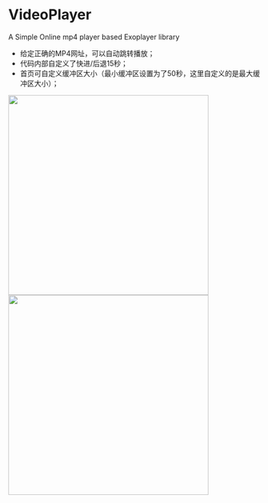 # VideoPlayer

A Simple Online mp4 player based Exoplayer library

* 给定正确的MP4网址，可以自动跳转播放；
* 代码内部自定义了快进/后退15秒；
* 首页可自定义缓冲区大小（最小缓冲区设置为了50秒，这里自定义的是最大缓冲区大小）；

<img src="https://user-images.githubusercontent.com/106904349/172046849-6f91e140-5849-4b27-9038-aec2ee7dc85d.jpg" width="400"> <img src="https://user-images.githubusercontent.com/106904349/172046859-d5d3420a-91ee-429f-b9b6-c1c68a12bb60.jpg" width="400">
